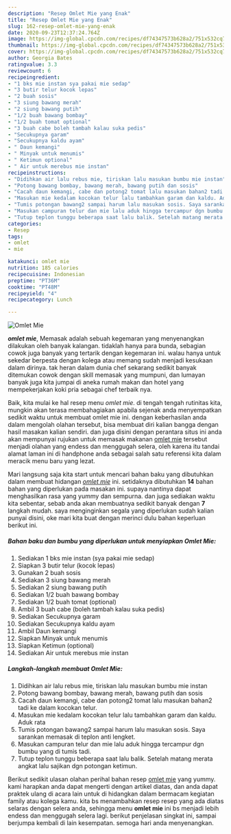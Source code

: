 ```yaml
---
description: "Resep Omlet Mie yang Enak"
title: "Resep Omlet Mie yang Enak"
slug: 162-resep-omlet-mie-yang-enak
date: 2020-09-23T12:37:24.764Z
image: https://img-global.cpcdn.com/recipes/df74347573b628a2/751x532cq70/omlet-mie-foto-resep-utama.jpg
thumbnail: https://img-global.cpcdn.com/recipes/df74347573b628a2/751x532cq70/omlet-mie-foto-resep-utama.jpg
cover: https://img-global.cpcdn.com/recipes/df74347573b628a2/751x532cq70/omlet-mie-foto-resep-utama.jpg
author: Georgia Bates
ratingvalue: 3.3
reviewcount: 6
recipeingredient:
- "1 bks mie instan sya pakai mie sedap"
- "3 butir telur kocok lepas"
- "2 buah sosis"
- "3 siung bawang merah"
- "2 siung bawang putih"
- "1/2 buah bawang bombay"
- "1/2 buah tomat optional"
- "3 buah cabe boleh tambah kalau suka pedis"
- "Secukupnya garam"
- "Secukupnya kaldu ayam"
- " Daun kemangi"
- " Minyak untuk menumis"
- " Ketimun optional"
- " Air untuk merebus mie instan"
recipeinstructions:
- "Didihkan air lalu rebus mie, tiriskan lalu masukan bumbu mie instan"
- "Potong bawang bombay, bawang merah, bawang putih dan sosis"
- "Cacah daun kemangi, cabe dan potong2 tomat lalu masukan bahan2 tadi ke dalam kocokan telur."
- "Masukan mie kedalam kocokan telur lalu tambahkan garam dan kaldu. Aduk rata"
- "Tumis potongan bawang2 sampai harum lalu masukan sosis. Saya sarankan memasak di teplon anti lengket."
- "Masukan campuran telur dan mie lalu aduk hingga tercampur dgn bumbu yang di tumis tadi."
- "Tutup teplon tunggu beberapa saat lalu balik. Setelah matang merata angkat lalu sajikan dgn potongan ketimun."
categories:
- Resep
tags:
- omlet
- mie

katakunci: omlet mie 
nutrition: 185 calories
recipecuisine: Indonesian
preptime: "PT36M"
cooktime: "PT48M"
recipeyield: "4"
recipecategory: Lunch

---
```



![Omlet Mie](https://img-global.cpcdn.com/recipes/df74347573b628a2/751x532cq70/omlet-mie-foto-resep-utama.jpg)

<b><i>omlet mie</i></b>, Memasak adalah sebuah kegemaran yang menyenangkan dilakukan oleh banyak kalangan. tidaklah hanya para bunda, sebagian cowok juga banyak yang tertarik dengan kegemaran ini. walau hanya untuk sekedar berpesta dengan kolega atau memang sudah menjadi kesukaan dalam dirinya. tak heran dalam dunia chef sekarang sedikit banyak ditemukan cowok dengan skill memasak yang mumpuni, dan lumayan banyak juga kita jumpai di aneka rumah makan dan hotel yang mempekerjakan koki pria sebagai chef terbaik nya.



Baik, kita mulai ke hal resep menu <i>omlet mie</i>. di tengah tengah rutinitas kita, mungkin akan terasa membahagiakan apabila sejenak anda menyempatkan sedikit waktu untuk membuat omlet mie ini. dengan keberhasilan anda dalam mengolah olahan tersebut, bisa membuat diri kalian bangga dengan hasil masakan kalian sendiri. dan juga disini dengan perantara situs ini anda akan mempunyai rujukan untuk memasak makanan <u>omlet mie</u> tersebut menjadi olahan yang endess dan menggugah selera, oleh karena itu tandai alamat laman ini di handphone anda sebagai salah satu referensi kita dalam meracik menu baru yang lezat.


Mari langsung saja kita start untuk mencari bahan baku yang dibutuhkan dalam membuat hidangan <u><i>omlet mie</i></u> ini. setidaknya dibutuhkan <b>14</b> bahan bahan yang diperlukan pada masakan ini. supaya nantinya dapat menghasilkan rasa yang yummy dan sempurna. dan juga sediakan waktu kita sebentar, sebab anda akan membuatnya sedikit banyak dengan <b>7</b> langkah mudah. saya menginginkan segala yang diperlukan sudah kalian punyai disini, oke mari kita buat dengan merinci dulu bahan keperluan berikut ini.

<!--inarticleads1-->

##### Bahan baku dan bumbu yang diperlukan untuk menyiapkan Omlet Mie:

1. Sediakan 1 bks mie instan (sya pakai mie sedap)
1. Siapkan 3 butir telur (kocok lepas)
1. Gunakan 2 buah sosis
1. Sediakan 3 siung bawang merah
1. Sediakan 2 siung bawang putih
1. Sediakan 1/2 buah bawang bombay
1. Sediakan 1/2 buah tomat (optional)
1. Ambil 3 buah cabe (boleh tambah kalau suka pedis)
1. Sediakan Secukupnya garam
1. Sediakan Secukupnya kaldu ayam
1. Ambil  Daun kemangi
1. Siapkan  Minyak untuk menumis
1. Siapkan  Ketimun (optional)
1. Sediakan  Air untuk merebus mie instan




<!--inarticleads2-->

##### Langkah-langkah membuat Omlet Mie:

1. Didihkan air lalu rebus mie, tiriskan lalu masukan bumbu mie instan
1. Potong bawang bombay, bawang merah, bawang putih dan sosis
1. Cacah daun kemangi, cabe dan potong2 tomat lalu masukan bahan2 tadi ke dalam kocokan telur.
1. Masukan mie kedalam kocokan telur lalu tambahkan garam dan kaldu. Aduk rata
1. Tumis potongan bawang2 sampai harum lalu masukan sosis. Saya sarankan memasak di teplon anti lengket.
1. Masukan campuran telur dan mie lalu aduk hingga tercampur dgn bumbu yang di tumis tadi.
1. Tutup teplon tunggu beberapa saat lalu balik. Setelah matang merata angkat lalu sajikan dgn potongan ketimun.




Berikut sedikit ulasan olahan perihal bahan resep <u>omlet mie</u> yang yummy. kami harapkan anda dapat mengerti dengan artikel diatas, dan anda dapat praktek ulang di acara lain untuk di hidangkan dalam bermacam kegiatan family atau kolega kamu. kita bs menambahkan resep resep yang ada diatas selaras dengan selera anda, sehingga menu <b>omlet mie</b> ini bs menjadi lebih endess dan menggugah selera lagi. berikut penjelasan singkat ini, sampai berjumpa kembali di lain kesempatan. semoga hari anda menyenangkan.
